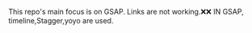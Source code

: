 This repo's main focus is on GSAP.
Links are not working.❌❌
IN GSAP, timeline,Stagger,yoyo are used.
